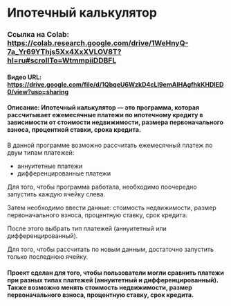 # Ипотечный калькулятор

### Ссылка на Colab: https://colab.research.google.com/drive/1WeHnyQ-7a_Yr69YThjs5Xx4XxXVLOV8T?hl=ru#scrollTo=WtmmpiiDDBFL

#### Видео URL: https://drive.google.com/file/d/1QbqeU6WzkD4cLl9emAIHAgfhkKHDIED0/view?usp=sharing

#### Описание: Ипотечный калькулятор — это программа, которая рассчитывает ежемесячные платежи по ипотечному кредиту в зависимости от стоимости недвижимости, размера первоначального взноса, процентной ставки, срока кредита.

В данной программе возможно рассчитать ежемесячный платеж по двум типам платежей:
- аннуитетные платежи
- дифференцированные платежи

Для того, чтобы программа работала, необходимо поочередно запустить каждую ячейку слева.

Затем необходимо ввести данные: стоимость недвижимости, размер первоначального взноса, процентную ставку, срок кредита.

После этого выбрать тип платежей (аннуитетный или дифференцированный).

Для того, чтобы рассчитать по новым данным, достаточно запустить только последнюю ячейку.

#### Проект сделан для того, чтобы пользователи могли сравнить платежи при разных типах платежей (аннуитетный и дифференцированный). Также возможно менять стоимость недвижимости, размер первоначального взноса, процентную ставку, срок кредита.
